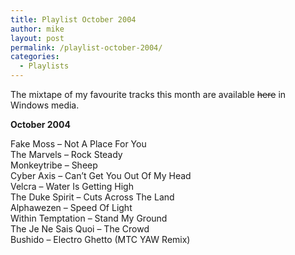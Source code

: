 ```yaml
---
title: Playlist October 2004
author: mike
layout: post
permalink: /playlist-october-2004/
categories:
  - Playlists
---
```

The mixtape of my favourite tracks this month are available <del>here</del> in Windows media.

**October 2004**

Fake Moss &#8211; Not A Place For You  
The Marvels &#8211; Rock Steady  
Monkeytribe &#8211; Sheep  
Cyber Axis &#8211; Can&#8217;t Get You Out Of My Head  
Velcra &#8211; Water Is Getting High  
The Duke Spirit &#8211; Cuts Across The Land  
Alphawezen &#8211; Speed Of Light  
Within Temptation &#8211; Stand My Ground  
The Je Ne Sais Quoi &#8211; The Crowd  
Bushido &#8211; Electro Ghetto (MTC YAW Remix)